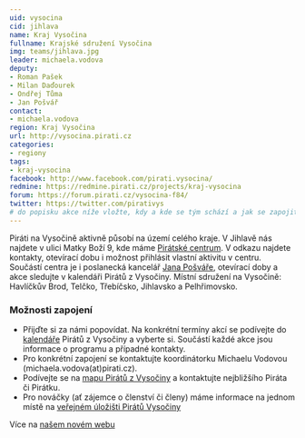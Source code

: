 ```yaml
---
uid: vysocina
cid: jihlava
name: Kraj Vysočina
fullname: Krajské sdružení Vysočina
img: teams/jihlava.jpg
leader: michaela.vodova
deputy:
- Roman Pašek
- Milan Daďourek
- Ondřej Tůma
- Jan Pošvář
contact:
- michaela.vodova
region: Kraj Vysočina
url: http://vysocina.pirati.cz
categories:
- regiony
tags:
- kraj-vysocina
facebook: http://www.facebook.com/pirati.vysocina/
redmine: https://redmine.pirati.cz/projects/kraj-vysocina
forum: https://forum.pirati.cz/vysocina-f84/
twitter: https://twitter.com/pirativys
# do popisku akce níže vložte, kdy a kde se tým schází a jak se zapojit
---
```

 
Piráti na Vysočině aktivně působí na území celého kraje. V Jihlavě nás najdete v ulici Matky Boží 9, kde máme [Pirátské centrum](https://www.facebook.com/JiPiCentrum/). V odkazu najdete kontakty, otevírací dobu i možnost přihlásit vlastní aktivitu v centru. Součástí centra je i poslanecká kancelář [Jana Pošváře](https://www.pirati.cz/lide/jan-posvar/), otevírací doby a akce sledujte v kalendáři Pirátů z Vysočiny. Místní sdružení na Vysočině: Havlíčkův Brod, Telčko, Třebíčsko, Jihlavsko a Pelhřimovsko. 
 
### Možnosti zapojení
 
* Přijďte si za námi popovídat. Na konkrétní termíny akcí se podívejte do [kalendáře](https://calendar.google.com/calendar/embed?src=r26esfjiivuu9temt46dholqhs%40group.calendar.google.com&ctz=Europe%2FPrague) Pirátů z Vysočiny a vyberte si. Součástí každé akce jsou informace o programu a případné kontakty.
* Pro konkrétní zapojení se kontaktujte koordinátorku Michaelu Vodovou (michaela.vodova(аt)pirati.cz).
* Podívejte se na [mapu Pirátů z Vysočiny](https://drive.google.com/open?id=1ZVfpma9qRjEPVzhjQKxsAmhCI_c1dyYF&usp=sharing) a kontaktujte nejbližšího Piráta či Pirátku.
* Pro nováčky (ať zájemce o členství či členy) máme informace na jednom místě na [veřejném úložišti Pirátů Vysočiny](https://drive.google.com/drive/folders/0BxHTLyJwGFGoQjUxdGxXS1doMUE?usp=sharing)
 
Více na [našem novém webu](https://vysocina.pirati.cz/)
